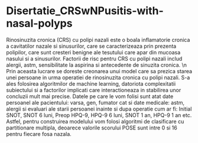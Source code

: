 # Disertatie_CRSwNPusitis-with-nasal-polyps
Rinosinuzita cronica (CRS) cu polipi nazali este o boala inflamatorie cronica a cavitatilor nazale si sinusurilor, care se caracterizeaza prin prezenta polipilor, care sunt cresteri benigne ale tesutului care apar din mucoasa nasului si a sinusurilor. Factorii de risc pentru CRS cu polipi nazali includ alergii, astm, sensibilitate la aspirina si antecedente de sinuzita cronica. \n
Prin aceasta lucrare se doreste creonarea unui model care sa prezica starea unei persoane in urma operatiei de rinosinuzita cronica cu polipi nazali. S-a ales folosirea algoritmilor de machine learning, datoriota complexitatii subiectului si a factorilor implicati care interactioneaza in stabilirea unor concluzii mult mai precise.
Datele pe care le vom folisi sunt atat date persoanel ale pacientului: varsa, gen, fumator cat si date medicale: astm, alergii si evaluari ale starii persoanei inainte si dupa operatie cum ar fi: Initial SNOT, SNOT 6 luni, Preop HPQ-9, HPQ-9 6 luni, SNOT 1 an, HPQ-9 1 an etc. Astfel, pentru construirea modelului vom folosi algoritmi de clasificare cu partitionare multipla, deoarece valorile scorului POSE sunt intre 0 si 16 pentru fiecare fosa nazala. 
